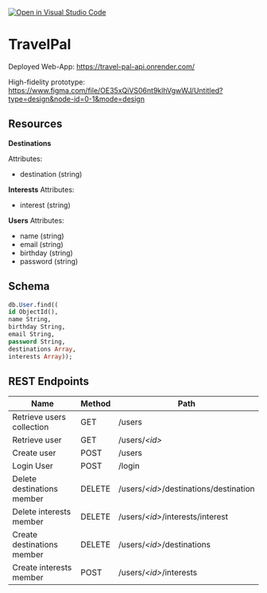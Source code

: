 [![Open in Visual Studio Code](https://classroom.github.com/assets/open-in-vscode-718a45dd9cf7e7f842a935f5ebbe5719a5e09af4491e668f4dbf3b35d5cca122.svg)](https://classroom.github.com/online_ide?assignment_repo_id=13497031&assignment_repo_type=AssignmentRepo)

# TravelPal

Deployed Web-App:
https://travel-pal-api.onrender.com/

High-fidelity prototype:
https://www.figma.com/file/OE35xQiVS06nt9klhVgwWJ/Untitled?type=design&node-id=0-1&mode=design

## Resources

**Destinations**

Attributes:

- destination (string)

**Interests**
Attributes:

- interest (string)

**Users**
Attributes:

- name (string)
- email (string)
- birthday (string)
- password (string)

## Schema

```sql
db.User.find((
id ObjectId(),
name String,
birthday String,
email String,
password String,
destinations Array,
interests Array));
```

## REST Endpoints

| Name                       | Method | Path                                     |
| -------------------------- | ------ | ---------------------------------------- |
| Retrieve users collection  | GET    | /users                                   |
| Retrieve user              | GET    | /users/_\<id\>_                          |
| Create user                | POST   | /users                                   |
| Login User                 | POST   | /login                                   |
| Delete destinations member | DELETE | /users/_\<id\>_/destinations/destination |
| Delete interests member    | DELETE | /users/_\<id\>_/interests/interest       |
| Create destinations member | DELETE | /users/_\<id\>_/destinations             |
| Create interests member    | POST   | /users/_\<id\>_/interests                |
